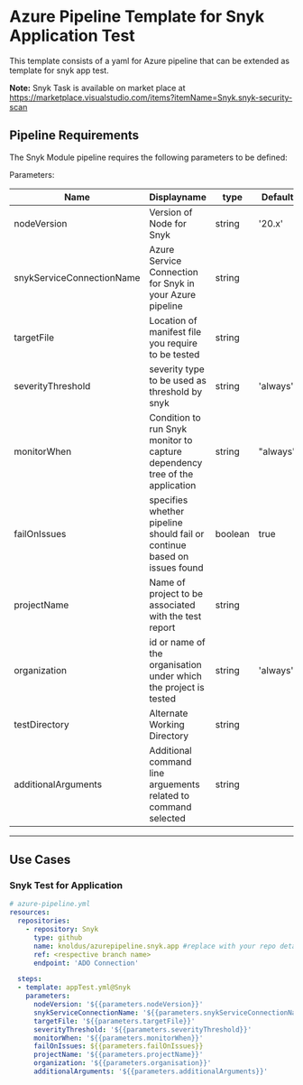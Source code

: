 # Azure Pipeline Template for Snyk Application Test

This template consists of a yaml for Azure pipeline that can be extended as template for snyk app test.

**Note:** Snyk Task is available on market place at <https://marketplace.visualstudio.com/items?itemName=Snyk.snyk-security-scan>

## Pipeline Requirements

The Snyk Module pipeline requires the following parameters to be defined:

Parameters:

| Name  | Displayname | type | Default | Values | Opional/Required | Comments |
| ------------- | ------------- | ------------- | ------------- | ------------- | ------------- | ------------- |
| nodeVersion | Version of Node for Snyk | string | '20.x' | | Required ||
| snykServiceConnectionName  | Azure Service Connection for Snyk in your Azure pipeline | string | | | Required | Remember to provide permission to pipeline for the snyk token used |
| targetFile | Location of manifest file you require to be tested | string | | | Optional |  |
| severityThreshold | severity type to be used as threshold by snyk | string | 'always' |'always' / 'onIssuesFound' /'never' | Optional |  |
| monitorWhen | Condition to run Snyk monitor to capture dependency tree of the application | string | "always" | "always" / "onIssuesFound" / "never" | |
| failOnIssues | specifies whether pipeline should fail or continue based on issues found | boolean | true | true / false | Optional | |
| projectName | Name of project to be associated with the test report | string | | | Optional ||
| organization | id or name of the organisation under which the project is tested| string | 'always' |'always' / 'onIssuesFound' /'never' | Optional | |
| testDirectory | Alternate Working Directory | string | | | Optional | Used to test manifest file from this directory other than root |
| additionalArguments | Additional command line arguements related to command selected | string | | | Optional | Reference <https://docs.snyk.io/snyk-cli/guides-for-our-cli/cli-reference> |
--------------------------------------------------------------------------------------------------------------------------------------------------

## Use Cases

### Snyk Test for Application

  ```yaml
  # azure-pipeline.yml
  resources:
    repositories:
      - repository: Snyk
        type: github
        name: knoldus/azurepipeline.snyk.app #replace with your repo details
        ref: <respective branch name>
        endpoint: 'ADO Connection'

    steps:
    - template: appTest.yml@Snyk
      parameters:        
        nodeVersion: '${{parameters.nodeVersion}}'
        snykServiceConnectionName: '${{parameters.snykServiceConnectionName}}'
        targetFile: '${{parameters.targetFile}}'
        severityThreshold: '${{parameters.severityThreshold}}'
        monitorWhen: '${{parameters.monitorWhen}}'
        failOnIssues: ${{parameters.failOnIssues}}
        projectName: '${{parameters.projectName}}'
        organization: '${{parameters.organisation}}'
        additionalArguments: '${{parameters.additionalArguments}}'
  ```
